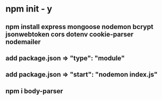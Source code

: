 # npm init - y

## npm install express mongoose nodemon bcrypt jsonwebtoken cors dotenv cookie-parser nodemailer

## add package.json => "type": "module"

## add package.json => "start": "nodemon index.js"

## npm i body-parser
